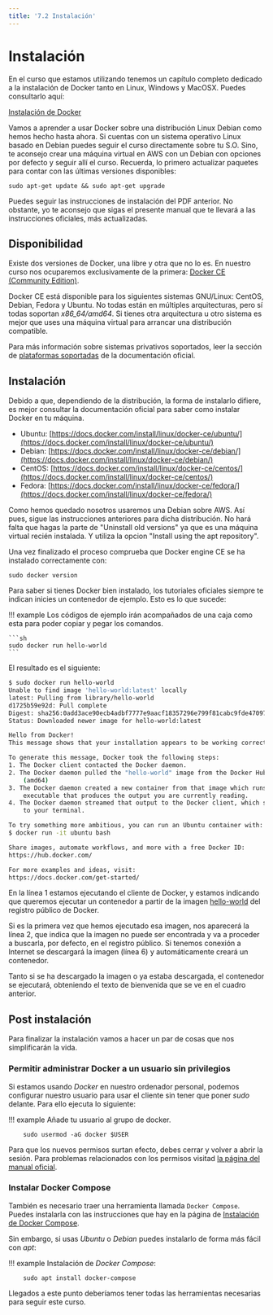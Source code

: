 ```yaml
---
title: '7.2 Instalación'
---
```


# Instalación

En el curso que estamos utilizando tenemos un capítulo completo dedicado a la instalación de Docker tanto en Linux, Windows y MacOSX. Puedes consultarlo aquí:

[Instalación de Docker](Ud7_img/Docker02_Instalacion.pdf)

Vamos a aprender a usar Docker sobre una distribución Linux Debian como hemos hecho hasta ahora. Si cuentas con un sistema operativo Linux basado en Debian puedes seguir el curso directamente sobre tu S.O. Sino, te aconsejo crear una máquina virtual en AWS con un Debian con opciones por defecto y seguir allí el curso. Recuerda, lo primero actualizar paquetes para contar con las últimas versiones disponibles:

    sudo apt-get update && sudo apt-get upgrade

Puedes seguir las instrucciones de instalación del PDF anterior. No obstante, yo te aconsejo que sigas el presente manual que te llevará a las instrucciones oficiales, más actualizadas.

## Disponibilidad

Existe dos versiones de Docker, una libre y otra que no lo es. En nuestro curso nos ocuparemos exclusivamente de la primera: [Docker CE (Community Edition)](https://docs.docker.com/install/).

Docker CE está disponible para los siguientes sistemas GNU/Linux: CentOS, Debian, Fedora y Ubuntu. No todas están en múltiples arquitecturas, pero sí todas soportan _x86\_64/amd64_. Si tienes otra arquitectura u otro sistema es mejor que uses una máquina virtual para arrancar una distribución compatible.

Para más información sobre sistemas privativos soportados, leer la sección de [plataformas soportadas](https://docs.docker.com/install/#supported-platforms) de la documentación oficial.

## Instalación

Debido a que, dependiendo de la distribución, la forma de instalarlo difiere, es mejor consultar la documentación oficial para saber como instalar Docker en tu máquina.

* Ubuntu: [https://docs.docker.com/install/linux/docker-ce/ubuntu/](https://docs.docker.com/install/linux/docker-ce/ubuntu/)
* Debian: [https://docs.docker.com/install/linux/docker-ce/debian/](https://docs.docker.com/install/linux/docker-ce/debian/)
* CentOS: [https://docs.docker.com/install/linux/docker-ce/centos/](https://docs.docker.com/install/linux/docker-ce/centos/)
* Fedora: [https://docs.docker.com/install/linux/docker-ce/fedora/](https://docs.docker.com/install/linux/docker-ce/fedora/)

Como hemos quedado nosotros usaremos una Debian sobre AWS. Así pues, sigue las instrucciones anteriores para dicha distribución. No hará falta que hagas la parte de "Uninstall old versions" ya que es una máquina virtual recién instalada. Y utiliza la opcion "Install using the apt repository".

Una vez finalizado el proceso comprueba que Docker engine CE se ha instalado correctamente con:

    sudo docker version

Para saber si tienes Docker bien instalado, los tutoriales oficiales siempre te indican inicies un contenedor de ejemplo. Esto es lo que sucede:

!!! example
    Los códigos de ejemplo irán acompañados de una caja como esta para poder copiar y pegar los comandos.
    
    ```sh
    sudo docker run hello-world
    ```

El resultado es el siguiente:

```sh hl_lines="1 2 6"
$ sudo docker run hello-world
Unable to find image 'hello-world:latest' locally
latest: Pulling from library/hello-world
d1725b59e92d: Pull complete 
Digest: sha256:0add3ace90ecb4adbf7777e9aacf18357296e799f81cabc9fde470971e499788
Status: Downloaded newer image for hello-world:latest

Hello from Docker!
This message shows that your installation appears to be working correctly.

To generate this message, Docker took the following steps:
1. The Docker client contacted the Docker daemon.
2. The Docker daemon pulled the "hello-world" image from the Docker Hub.
    (amd64)
3. The Docker daemon created a new container from that image which runs the
    executable that produces the output you are currently reading.
4. The Docker daemon streamed that output to the Docker client, which sent it
    to your terminal.

To try something more ambitious, you can run an Ubuntu container with:
$ docker run -it ubuntu bash

Share images, automate workflows, and more with a free Docker ID:
https://hub.docker.com/

For more examples and ideas, visit:
https://docs.docker.com/get-started/
```

En la línea 1 estamos ejecutando el cliente de Docker, y estamos indicando que queremos ejecutar un contenedor a partir de la imagen [hello-world](https://hub.docker.com/_/hello-world/) del registro público de Docker.

Si es la primera vez que hemos ejecutado esa imagen, nos aparecerá la línea 2, que indica que la imagen no puede ser encontrada y va a proceder a buscarla, por defecto, en el registro público. Si tenemos conexión a Internet se descargará la imagen  (línea 6) y automáticamente creará un contenedor.

Tanto si se ha descargado la imagen o ya estaba descargada, el contenedor se ejecutará, obteniendo el texto de bienvenida que se ve en el cuadro anterior.

## Post instalación

Para finalizar la instalación vamos a hacer un par de cosas que nos simplificarán la vida.

### Permitir administrar Docker a un usuario sin privilegios

Si estamos usando _Docker_ en nuestro ordenador personal, podemos configurar nuestro usuario para usar el cliente sin tener que poner _sudo_ delante. Para ello ejecuta lo siguiente:

!!! example
    Añade tu usuario al grupo de docker.

        sudo usermod -aG docker $USER

Para que los nuevos permisos surtan efecto, debes cerrar y volver a abrir la sesión. Para problemas relacionados con los permisos visitad [la página del manual oficial](https://docs.docker.com/install/linux/linux-postinstall/#manage-docker-as-a-non-root-user).

### Instalar Docker Compose

También es necesario traer una herramienta llamada `Docker Compose`. Puedes instalarla con las instrucciones que hay en la página de [Instalación de Docker Compose](https://docs.docker.com/compose/install/).

Sin embargo, si usas _Ubuntu_ o _Debian_ puedes instalarlo de forma más fácil con _apt_:

!!! example
    Instalación de _Docker Compose_:

        sudo apt install docker-compose

Llegados a este punto deberíamos tener todas las herramientas necesarias para seguir este curso.